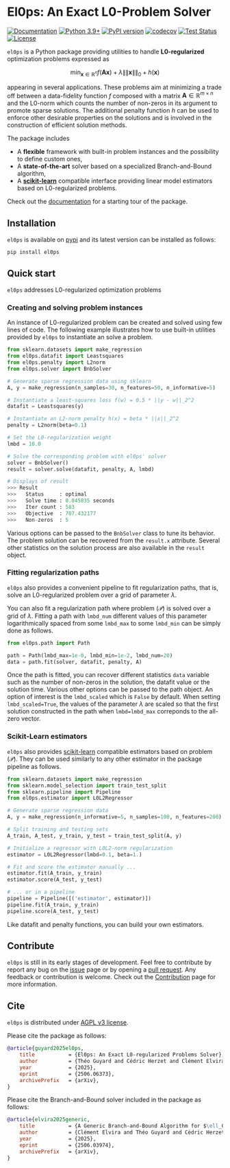 El0ps: An Exact L0-Problem Solver
=====

[![Documentation](https://img.shields.io/badge/documentation-latest-blue)](https://theoguyard.github.io/El0ps/html/index.html)
[![Python 3.9+](https://img.shields.io/badge/python-3.9%2B-blue)](https://www.python.org/downloads/release/python-390/)
[![PyPI version](https://badge.fury.io/py/el0ps.svg)](https://pypi.org/project/el0ps/)
[![codecov](https://codecov.io/github/TheoGuyard/El0ps/graph/badge.svg?token=H2IA4O67X6)](https://codecov.io/github/TheoGuyard/El0ps)
[![Test Status](https://github.com/TheoGuyard/el0ps/actions/workflows/test.yml/badge.svg)](https://github.com/TheoGuyard/el0ps/actions/workflows/test.yml)
[![License](https://img.shields.io/badge/License-AGPL--v3-red.svg)](https://github.com/TheoGuyard/El0ps/blob/main/LICENSE)

``el0ps`` is a Python package providing utilities to handle **L0-regularized** optimization problems expressed as

$$\textstyle\min_{\mathbf{x} \in \mathbb{R}^{n}} f(\mathbf{A}\mathbf{x}) + \lambda\|\|\mathbf{x}\|\|_0 + h(\mathbf{x})$$

appearing in several applications.
These problems aim at minimizing a trade off between a data-fidelity function $f$ composed with a matrix $\mathbf{A} \in \mathbb{R}^{m \times n}$ and the L0-norm which counts the number of non-zeros in its argument to promote sparse solutions.
The additional penalty function $h$ can be used to enforce other desirable properties on the solutions and is involved in the construction of efficient solution methods.

The package includes
- A **flexible** framework with built-in problem instances and the possibility to define custom ones,
- A **state-of-the-art** solver based on a specialized Branch-and-Bound algorithm,
- A **[scikit-learn](https://scikit-learn.org>)** compatible interface providing linear model estimators based on L0-regularized problems.

Check out the [documentation](https://theoguyard.github.io/El0ps/html/index.html) for a starting tour of the package.

## Installation

`el0ps` is available on [pypi](https://pypi.org/project/el0ps) and its latest version can be installed as follows:


```shell
pip install el0ps
```

## Quick start

``el0ps`` addresses L0-regularized optimization problems 


### Creating and solving problem instances

An instance of L0-regularized problem can be created and solved using few lines of code.
The following example illustrates how to use built-in utilities provided by `el0ps` to instantiate an solve a problem.

```python
from sklearn.datasets import make_regression
from el0ps.datafit import Leastsquares
from el0ps.penalty import L2norm
from el0ps.solver import BnbSolver

# Generate sparse regression data using sklearn
A, y = make_regression(n_samples=30, n_features=50, n_informative=5)

# Instantiate a least-squares loss f(w) = 0.5 * ||y - w||_2^2
datafit = Leastsquares(y)

# Instantiate an L2-norm penalty h(x) = beta * ||x||_2^2
penalty = L2norm(beta=0.1)

# Set the L0-regularization weight
lmbd = 10.0

# Solve the corresponding problem with el0ps' solver
solver = BnbSolver()
result = solver.solve(datafit, penalty, A, lmbd)

# Displays of result
>>> Result
>>>   Status     : optimal
>>>   Solve time : 0.045835 seconds
>>>   Iter count : 583
>>>   Objective  : 707.432177
>>>   Non-zeros  : 5
```

Various options can be passed to the `BnbSolver` class to tune its behavior. The problem solution can be recovered from the `result.x` attribute. Several other statistics on the solution process are also available in the `result` object.

### Fitting regularization paths

`el0ps` also provides a convenient pipeline to fit regularization paths, that is, solve an L0-regularized problem over a grid of parameter $\lambda$.

You can also fit a regularization path where problem $(\mathcal{P})$ is solved over a grid of $\lambda$.
Fitting a path with `lmbd_num` different values of this parameter logarithmically spaced from some `lmbd_max` to some `lmbd_min` can be simply done as follows.


```python
from el0ps.path import Path

path = Path(lmbd_max=1e-0, lmbd_min=1e-2, lmbd_num=20)
data = path.fit(solver, datafit, penalty, A)
```

Once the path is fitted, you can recover different statistics `data` variable such as the number of non-zeros in the solution, the datafit value or the solution time.
Various other options can be passed to the path object.
An option of interest is the `lmbd_scaled` which is `False` by default.
When setting `lmbd_scaled=True`, the values of the parameter $\lambda$ are scaled so that the first solution constructed in the path when `lmbd=lmbd_max` correponds to the all-zero vector. 


### Scikit-Learn estimators

`el0ps` also provides [scikit-learn](https://scikit-learn.org>) compatible estimators based on problem $(\mathcal{P})$.
They can be used similarly to any other estimator in the package pipeline as follows.

```python
from sklearn.datasets import make_regression
from sklearn.model_selection import train_test_split
from sklearn.pipeline import Pipeline
from el0ps.estimator import L0L2Regressor

# Generate sparse regression data
A, y = make_regression(n_informative=5, n_samples=100, n_features=200)

# Split training and testing sets
A_train, A_test, y_train, y_test = train_test_split(A, y)

# Initialize a regressor with L0L2-norm regularization
estimator = L0L2Regressor(lmbd=0.1, beta=1.)

# Fit and score the estimator manually ...
estimator.fit(A_train, y_train)
estimator.score(A_test, y_test)

# ... or in a pipeline
pipeline = Pipeline([('estimator', estimator)])
pipeline.fit(A_train, y_train)
pipeline.score(A_test, y_test)
```

Like datafit and penalty functions, you can build your own estimators.

## Contribute

`el0ps` is still in its early stages of development.
Feel free to contribute by report any bug on the [issue](https://github.com/TheoGuyard/El0ps/issues) page or by opening a [pull request](https://github.com/TheoGuyard/El0ps/pulls).
Any feedback or contribution is welcome.
Check out the [Contribution](https://theoguyard.github.io/El0ps/html/contribute.html) page for more information.

## Cite

`el0ps` is distributed under
[AGPL v3 license](https://github.com/TheoGuyard/El0ps/blob/main/LICENSE).

Please cite the package as follows:

```bibtex
@article{guyard2025el0ps,
    title           = {El0ps: An Exact L0-regularized Problems Solver}, 
    author          = {Théo Guyard and Cédric Herzet and Clément Elvira},
    year            = {2025},
    eprint          = {2506.06373},
    archivePrefix   = {arXiv},
}
```

Please cite the Branch-and-Bound solver included in the package as follows:

```bibtex
@article{elvira2025generic,
    title           = {A Generic Branch-and-Bound Algorithm for $\ell_0$-Penalized Problems with Supplementary Material}, 
    author          = {Clément Elvira and Théo Guyard and Cédric Herzet},
    year            = {2025},
    eprint          = {2506.03974},
    archivePrefix   = {arXiv},
}
```